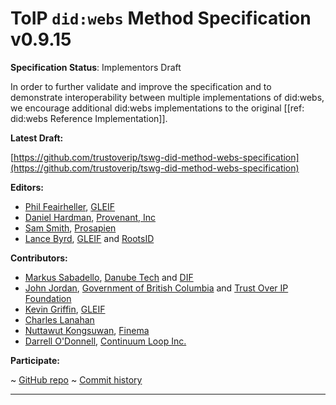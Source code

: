 ToIP `did:webs` Method Specification v0.9.15
==================

**Specification Status**: Implementors Draft

In order to further validate and improve the specification and to demonstrate interoperability between multiple implementations of did:webs, we encourage additional did:webs implementations to the original [[ref: did:webs Reference Implementation]].

**Latest Draft:**

[https://github.com/trustoverip/tswg-did-method-webs-specification](https://github.com/trustoverip/tswg-did-method-webs-specification)

**Editors:**

- [Phil Feairheller](https://github.com/pfeairheller), [GLEIF](https://gleif.org)
- [Daniel Hardman](https://www.linkedin.com/in/danielhardman/), [Provenant, Inc](https://provenant.net)
- [Sam Smith](https://github.com/SmithSamuelM), [Prosapien](https://prosapien.com/)
- [Lance Byrd](https://github.com/2byrds), [GLEIF](https://gleif.org) and [RootsID](https://rootsid.com/)

**Contributors:**

- [Markus Sabadello](https://www.linkedin.com/in/markus-sabadello-353a0821/), [Danube Tech](https://danubetech.com/) and [DIF](https://identity.foundation)
- [John Jordan](https://www.linkedin.com/in/johnjordandigitaltrust/), [Government of British Columbia](https://www2.gov.bc.ca/gov/content/home) and [Trust Over IP Foundation](https://trustoverip.org)
- [Kevin Griffin](https://github.com/m00sey), [GLEIF](https://gleif.org)
- [Charles Lanahan](https://www.linkedin.com/in/charles-lanahan-a8a68b16/)
- [Nuttawut Kongsuwan](https://github.com/nkongsuwan), [Finema](https://finema.co/) 
- [Darrell O'Donnell](https://github.com/darrellodonnell), [Continuum Loop Inc.](https://www.continuumloop.com)

<!-- -->

**Participate:**

~ [GitHub repo](https://github.com/trustoverip/tswg-did-method-webs-specification)
~ [Commit history](https://github.com/trustoverip/tswg-did-method-webs-specification/commits/main)

------------------------------------

